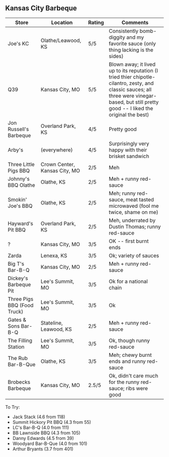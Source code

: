 ## Kansas City Barbeque

| Store | Location | Rating | Comments |
|-------|----------|--------|----------|
| Joe's KC | Olathe/Leawood, KS | 5/5 | Consistently bomb-diggity and my favorite sauce (only thing lacking is the sides) |
| Q39 | Kansas City, MO | 5/5 | Blown away; it lived up to its reputation (I tried thier chipotle-cilantro, zesty, and classic sauces; all three were vinegar-based, but still pretty good -- I liked the original the best) | 
| Jon Russell's Barbeque | Overland Park, KS | 4/5 | Pretty good |
| Arby's | (everywhere) | 4/5 | Surprisingly very happy with their brisket sandwich |
| Three Little Pigs BBQ | Crown Center, Kansas City, MO | 2/5 | Meh |
| Johnny's BBQ Olathe | Olathe, KS | 2/5 | Meh + runny red-sauce |
| Smokin' Joe's BBQ | Olathe, KS | 2/5 | Meh; runny red-sauce, meat tasted microwaved (fool me twice, shame on me) |
| Hayward's Pit BBQ | Overland Park, KS | 2/5 | Meh, underrated by Dustin Thomas; runny red-sauce |
| ? | Kansas City, MO | 3/5 | OK -- first burnt ends |
| Zarda | Lenexa, KS | 3/5 | Ok; variety of sauces |
| Big T's Bar-B-Q | Kansas City, MO | 2/5 | Meh + runny red-sauce |
| Dickey's Barbeque Pit | Lee's Summit, MO | 3/5 | Ok for a national chain | 
| Three Pigs BBQ (Food Truck) | Lee's Summit, MO | 3/5 | Ok |
| Gates & Sons Bar-B-Q | Stateline, Leawood, KS | 2/5 | Meh + runny red-sauce |
| The Filling Station | Lee's Summit, MO | 3/5 | Ok, though runny red-sauce |
| The Rub Bar-B-Que | Olathe, KS | 3/5 | Meh; chewy burnt ends and runny red-sauce |
| Brobecks Barbeque | Kansas City, MO | 2.5/5 | Ok, didn't care much for the runny red-sauce; ribs were good |


To Try:
- Jack Stack (4.6 from 118)
- Summit Hickory Pit BBQ (4.3 from 55)
- LC's Bar-B-Q (4.0 from 111)
- BB Lawnside BBQ (4.3 from 105)
- Danny Edwards (4.5 from 39)
- Woodyard Bar-B-Que (4.0 from 101)
- Arthur Bryants (3.7 from 401)
